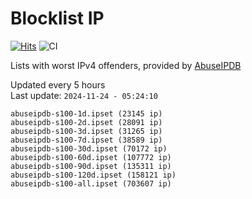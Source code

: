 # Blocklist IP

[![Hits](https://hits.seeyoufarm.com/api/count/incr/badge.svg?url=https%3A%2F%2Fgithub.com%2Fborestad%2Fblocklist-ip%2F&count_bg=%2379C83D&title_bg=%23555555&icon=&icon_color=%23E7E7E7&title=hits&edge_flat=false)](https://hits.seeyoufarm.com)  ![CI](https://img.shields.io/github/workflow/status/borestad/blocklist-ip/CI?style=flat-square)

Lists with worst IPv4 offenders, provided by [AbuseIPDB](https://www.abuseipdb.com/)

<!-- FOOTER-PLACEHOLDER -->
Updated every 5 hours<br>
Last update: `2024-11-24 - 05:24:10`
```
abuseipdb-s100-1d.ipset (23145 ip)
abuseipdb-s100-2d.ipset (28091 ip)
abuseipdb-s100-3d.ipset (31265 ip)
abuseipdb-s100-7d.ipset (38589 ip)
abuseipdb-s100-30d.ipset (70172 ip)
abuseipdb-s100-60d.ipset (107772 ip)
abuseipdb-s100-90d.ipset (135311 ip)
abuseipdb-s100-120d.ipset (158121 ip)
abuseipdb-s100-all.ipset (703607 ip)
```
